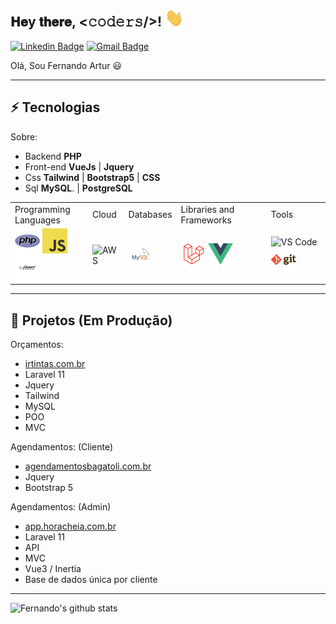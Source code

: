 <h2> 𝐇𝐞y 𝐭𝐡𝐞𝐫𝐞, <𝚌𝚘𝚍𝚎𝚛𝚜/>! <img src="https://raw.githubusercontent.com/ABSphreak/ABSphreak/master/gifs/Hi.gif" width="30px"></h2>



[![Linkedin Badge](https://img.shields.io/badge/-fernandoArtur-blue?style=flat-square&logo=Linkedin&logoColor=white&link=https://www.linkedin.com/in/fernando-artur-0980a21a3/)](https://www.linkedin.com/in/fernando-artur-0980a21a3/) 
[![Gmail Badge](https://img.shields.io/badge/-fluithardt@gmail.com-c14438?style=flat-square&logo=Gmail&logoColor=white&link=mailto:mailharshkhatri@gmail.com)](mailto:fluithardt@gmail.com)

Olá, Sou Fernando Artur 😃

<hr>

## ⚡ Tecnologias
Sobre:
- Backend **PHP**
- Front-end **VueJs** | **Jquery**
- Css **Tailwind** | **Bootstrap5** | **CSS**
- Sql **MySQL**. | **PostgreSQL**

<table>
  <tr>
    <td>Programming<br>Languages</td>
    <td>Cloud</td>
    <td>Databases</td>
    <td>Libraries and Frameworks</td>
    <td>Tools</td>
  </tr>
  <tr>
    <td>
      <img alt="PHP" title="PHP 8" width="40px" height:"40px" src="https://raw.githubusercontent.com/github/explore/master/topics/php/php.png">
      <img alt="JS" title="JavaScript" width="40px" height:"40px" src="https://raw.githubusercontent.com/github/explore/master/topics/javascript/javascript.png">
      <img alt="JQ" title="Jquery" width="40px" height:"40px" src="https://raw.githubusercontent.com/github/explore/master/topics/jquery/jquery.png">
    </td>
    <td>
      <img title="AWS" alt="AWS" width="40px" src="https://www.hostinger.com.br/favicon.ico">
    </td>
    <td>
      <img title="SQL" alt="SQL" width="40px" src="https://raw.githubusercontent.com/github/explore/master/topics/mysql/mysql.png">
    </td>
    <td>
      <img title="Laravel" alt="Laravel 11" width="40px" src="https://raw.githubusercontent.com/github/explore/master/topics/laravel/laravel.png">
      <img title="Vue3" alt="Vue3" width="40px" src="https://raw.githubusercontent.com/github/explore/master/topics/vue/vue.png">
    </td>
    <td>
      <img title="VS Code" alt="VS Code" width="40px" src="https://img.icons8.com/fluent/48/000000/visual-studio-code-2019.png">
      <img title="git" alt="git" width="40px" src="https://raw.githubusercontent.com/github/explore/master/topics/git/git.png">
    </td>
  </tr>  
</table>
<hr>

## 🎯 Projetos (Em Produção)
Orçamentos:
- <a href="https://irtintas.com.br">irtintas.com.br</a>
- Laravel 11
- Jquery
- Tailwind
- MySQL
- POO
- MVC

Agendamentos: (Cliente)
- <a href="https://agendamentosbagatoli.com.br">agendamentosbagatoli.com.br</a>
- Jquery
- Bootstrap 5

Agendamentos: (Admin)
- <a href="https://app.horacheia.com.br">app.horacheia.com.br</a>
- Laravel 11
- API
- MVC
- Vue3 / Inertia
- Base de dados única por cliente

<hr>

![Fernando's github stats](https://github-readme-stats.vercel.app/api?username=Fernando-Artur-Luithardt&hide=["issues"]&show_icons=true&theme=dracula)
